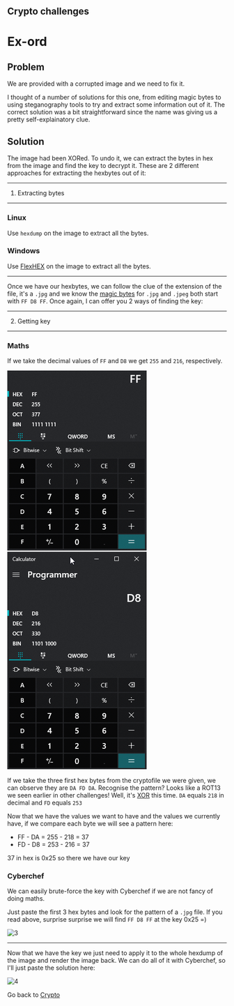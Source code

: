 ## Crypto challenges

# Ex-ord

## Problem

We are provided with a corrupted image and we need to fix it.

I thought of a number of solutions for this one, from editing magic bytes to using steganography tools to try and extract some information out of it. The correct solution was a bit straightforward since the name was giving us a pretty self-explainatory clue.


## Solution

The image had been XORed. To undo it, we can extract the bytes in hex from the image and find the key to decrypt it. These are 2 different approaches for extracting the hexbytes out of it:

---
1. Extracting bytes
---

### Linux

Use `hexdump` on the image to extract all the bytes.

### Windows

Use [FlexHEX](http://www.flexhex.com/download/) on the image to extract all the bytes.

---


Once we have our hexbytes, we can follow the clue of the extension of the file, it's a `.jpg` and we know the [magic bytes](https://en.wikipedia.org/wiki/List_of_file_signatures) for `.jpg` and `.jpeg` both start with `FF D8 FF`. Once again, I can offer you 2 ways of finding the key:

---
2. Getting key
---

### Maths

If we take the decimal values of `FF` and `D8` we get `255` and `216`, respectively.

![1](../images/ex-ord_1.png)![2](../images/ex-ord_2.png)

If we take the three first hex bytes from the cryptofile we were given, we can observe they are `DA FD DA`. Recognise the pattern? Looks like a ROT13 we seen earlier in other challenges! Well, it's [XOR](https://en.wikipedia.org/wiki/Exclusive_or) this time.
`DA` equals `218` in decimal and `FD` equals `253`

Now that we have the values we want to have and the values we currently have, if we compare each byte we will see a pattern here:

* FF - DA = 255 - 218 = 37 
* FD - D8 = 253 - 216 = 37

37 in hex is 0x25 so there we have our key

### Cyberchef

We can easily brute-force the key with Cyberchef if we are not fancy of doing maths.

Just paste the first 3 hex bytes and look for the pattern of a `.jpg` file. If you read above, surprise surprise we will find `FF D8 FF` at the key 0x25 =)

![3](../images/ex-ord_3.jpg)

---

Now that we have the key we just need to apply it to the whole hexdump of the image and render the image back. We can do all of it with Cyberchef, so I'll just paste the solution here:

![4](../images/ex-ord_4.jpg)

Go back to [Crypto](./)





